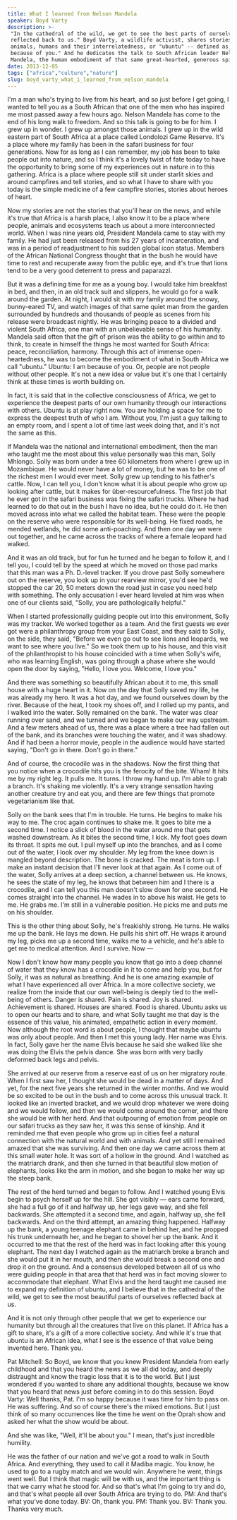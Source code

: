 ```yaml
---
title: What I learned from Nelson Mandela
speaker: Boyd Varty
description: >-
 "In the cathedral of the wild, we get to see the best parts of ourselves
 reflected back to us." Boyd Varty, a wildlife activist, shares stories of
 animals, humans and their interrelatedness, or "ubuntu" -- defined as, "I am,
 because of you." And he dedicates the talk to South African leader Nelson
 Mandela, the human embodiment of that same great-hearted, generous spirit.
date: 2013-12-05
tags: ["africa","culture","nature"]
slug: boyd_varty_what_i_learned_from_nelson_mandela
---
```


I'm a man who's trying to live from his heart, and so just before I get going, I wanted to
tell you as a South African that one of the men who has inspired me most passed away a few
hours ago. Nelson Mandela has come to the end of his long walk to freedom. And so this
talk is going to be for him. I grew up in wonder. I grew up amongst those animals. I grew
up in the wild eastern part of South Africa at a place called Londolozi Game Reserve. It's
a place where my family has been in the safari business for four generations. Now for as
long as I can remember, my job has been to take people out into nature, and so I think
it's a lovely twist of fate today to have the opportunity to bring some of my experiences
out in nature in to this gathering. Africa is a place where people still sit under starlit
skies and around campfires and tell stories, and so what I have to share with you today is
the simple medicine of a few campfire stories, stories about heroes of
heart.

Now my stories are not the stories that you'll hear on the news, and while it's true that
Africa is a harsh place, I also know it to be a place where people, animals and ecosystems
teach us about a more interconnected world. When I was nine years old, President Mandela
came to stay with my family. He had just been released from his 27 years of incarceration,
and was in a period of readjustment to his sudden global icon status. Members of the
African National Congress thought that in the bush he would have time to rest and
recuperate away from the public eye, and it's true that lions tend to be a very good
deterrent to press and paparazzi. 

But it was a defining time for me as a young boy. I would take him breakfast in bed, and
then, in an old track suit and slippers, he would go for a walk around the garden. At
night, I would sit with my family around the snowy, bunny-eared TV, and watch images of
that same quiet man from the garden surrounded by hundreds and thousands of people as
scenes from his release were broadcast nightly. He was bringing peace to a divided and
violent South Africa, one man with an unbelievable sense of his humanity. Mandela said
often that the gift of prison was the ability to go within and to think, to create in
himself the things he most wanted for South Africa: peace, reconciliation, harmony.
Through this act of immense open-heartedness, he was to become the embodiment of what in
South Africa we call "ubuntu." Ubuntu: I am because of you. Or, people are not people
without other people. It's not a new idea or value but it's one that I certainly think at
these times is worth building on.

In fact, it is said that in the collective consciousness of Africa, we get to experience
the deepest parts of our own humanity through our interactions with others. Ubuntu is at
play right now. You are holding a space for me to express the deepest truth of who I am.
Without you, I'm just a guy talking to an empty room, and I spent a lot of time last week
doing that, and it's not the same as this. 

If Mandela was the national and international embodiment, then the man who taught me the
most about this value personally was this man, Solly Mhlongo. Solly was born under a tree
60 kilometers from where I grew up in Mozambique. He would never have a lot of money, but
he was to be one of the richest men I would ever meet. Solly grew up tending to his
father's cattle. Now, I can tell you, I don't know what it is about people who grow up
looking after cattle, but it makes for über-resourcefulness. The first job that he ever
got in the safari business was fixing the safari trucks. Where he had learned to do that
out in the bush I have no idea, but he could do it. He then moved across into what we
called the habitat team. These were the people on the reserve who were responsible for its
well-being. He fixed roads, he mended wetlands, he did some anti-poaching. And then one
day we were out together, and he came across the tracks of where a female leopard had
walked.

And it was an old track, but for fun he turned and he began to follow it, and I tell you,
I could tell by the speed at which he moved on those pad marks that this man was a
Ph. D.-level tracker. If you drove past Solly somewhere out on the reserve, you look up in
your rearview mirror, you'd see he'd stopped the car 20, 50 meters down the road just in
case you need help with something. The only accusation I ever heard leveled at him was
when one of our clients said, "Solly, you are pathologically helpful."

When I started professionally guiding people out into this environment, Solly was my
tracker. We worked together as a team. And the first guests we ever got were a
philanthropy group from your East Coast, and they said to Solly, on the side, they said,
"Before we even go out to see lions and leopards, we want to see where you live." So we
took them up to his house, and this visit of the philanthropist to his house coincided
with a time when Solly's wife, who was learning English, was going through a phase where
she would open the door by saying, "Hello, I love you. Welcome, I love you."

And there was something so beautifully African about it to me, this small house with a
huge heart in it. Now on the day that Solly saved my life, he was already my hero. It was a
hot day, and we found ourselves down by the river. Because of the heat, I took my shoes
off, and I rolled up my pants, and I walked into the water. Solly remained on the bank.
The water was clear running over sand, and we turned and we began to make our way
upstream. And a few meters ahead of us, there was a place where a tree had fallen out of
the bank, and its branches were touching the water, and it was shadowy. And if had been a
horror movie, people in the audience would have started saying, "Don't go in there. Don't
go in there." 

And of course, the crocodile was in the shadows. Now the first thing that you notice when
a crocodile hits you is the ferocity of the bite. Wham! It hits me by my right leg. It
pulls me. It turns. I throw my hand up. I'm able to grab a branch. It's shaking me
violently. It's a very strange sensation having another creature try and eat you, and
there are few things that promote vegetarianism like that. 

Solly on the bank sees that I'm in trouble. He turns. He begins to make his way to me. The
croc again continues to shake me. It goes to bite me a second time. I notice a slick of
blood in the water around me that gets washed downstream. As it bites the second time, I
kick. My foot goes down its throat. It spits me out. I pull myself up into the branches,
and as I come out of the water, I look over my shoulder. My leg from the knee down is
mangled beyond description. The bone is cracked. The meat is torn up. I make an instant
decision that I'll never look at that again. As I come out of the water, Solly arrives at
a deep section, a channel between us. He knows, he sees the state of my leg, he knows that
between him and I there is a crocodile, and I can tell you this man doesn't slow down for
one second. He comes straight into the channel. He wades in to above his waist. He gets to
me. He grabs me. I'm still in a vulnerable position. He picks me and puts me on his
shoulder.

This is the other thing about Solly, he's freakishly strong. He turns. He walks me up the
bank. He lays me down. He pulls his shirt off. He wraps it around my leg, picks me up a
second time, walks me to a vehicle, and he's able to get me to medical attention. And I
survive. Now — 

Now I don't know how many people you know that go into a deep channel of water that they
know has a crocodile in it to come and help you, but for Solly, it was as natural as
breathing. And he is one amazing example of what I have experienced all over Africa. In a
more collective society, we realize from the inside that our own well-being is deeply tied
to the well-being of others. Danger is shared. Pain is shared. Joy is shared. Achievement
is shared. Houses are shared. Food is shared. Ubuntu asks us to open our hearts and to
share, and what Solly taught me that day is the essence of this value, his animated,
empathetic action in every moment. Now although the root word is about people, I thought
that maybe ubuntu was only about people. And then I met this young lady. Her name was
Elvis. In fact, Solly gave her the name Elvis because he said she walked like she was
doing the Elvis the pelvis dance. She was born with very badly deformed back legs and
pelvis.

She arrived at our reserve from a reserve east of us on her migratory route. When I first
saw her, I thought she would be dead in a matter of days. And yet, for the next five years
she returned in the winter months. And we would be so excited to be out in the bush and to
come across this unusual track. It looked like an inverted bracket, and we would drop
whatever we were doing and we would follow, and then we would come around the corner, and
there she would be with her herd. And that outpouring of emotion from people on our safari
trucks as they saw her, it was this sense of kinship. And it reminded me that even people
who grow up in cities feel a natural connection with the natural world and with animals.
And yet still I remained amazed that she was surviving. And then one day we came across
them at this small water hole. It was sort of a hollow in the ground. And I watched as the
matriarch drank, and then she turned in that beautiful slow motion of elephants, looks
like the arm in motion, and she began to make her way up the steep bank.

The rest of the herd turned and began to follow. And I watched young Elvis begin to psych
herself up for the hill. She got visibly — ears came forward, she had a full go of it and
halfway up, her legs gave way, and she fell backwards. She attempted it a second time, and
again, halfway up, she fell backwards. And on the third attempt, an amazing thing
happened. Halfway up the bank, a young teenage elephant came in behind her, and he propped
his trunk underneath her, and he began to shovel her up the bank. And it occurred to me
that the rest of the herd was in fact looking after this young elephant. The next day I
watched again as the matriarch broke a branch and she would put it in her mouth, and then
she would break a second one and drop it on the ground. And a consensus developed between
all of us who were guiding people in that area that that herd was in fact moving slower to
accommodate that elephant. What Elvis and the herd taught me caused me to expand my
definition of ubuntu, and I believe that in the cathedral of the wild, we get to see the
most beautiful parts of ourselves reflected back at us.

And it is not only through other people that we get to experience our humanity but through
all the creatures that live on this planet. If Africa has a gift to share, it's a gift of
a more collective society. And while it's true that ubuntu is an African idea, what I see
is the essence of that value being invented here. Thank you.

Pat Mitchell: So Boyd, we know that you knew President Mandela from early childhood and
that you heard the news as we all did today, and deeply distraught and know the tragic
loss that it is to the world. But I just wondered if you wanted to share any additional
thoughts, because we know that you heard that news just before coming in to do this
session. Boyd Varty: Well thanks, Pat. I'm so happy because it was time for him to pass on.
He was suffering. And so of course there's the mixed emotions. But I just think of so many
occurrences like the time he went on the Oprah show and asked her what the show would be
about. 

And she was like, "Well, it'll be about you." I mean, that's just incredible humility.

He was the father of our nation and we've got a road to walk in South Africa. And
everything, they used to call it Madiba magic. You know, he used to go to a rugby match
and we would win. Anywhere he went, things went well. But I think that magic will be with
us, and the important thing is that we carry what he stood for. And so that's what I'm
going to try and do, and that's what people all over South Africa are trying to do. PM:
And that's what you've done today. BV: Oh, thank you. PM: Thank you. BV: Thank you. Thanks
very much.

<!--
ad_duration=3.33
event="TEDWomen 2013"
external_start_time=0
intro_duration=11.82
is_subtitle_required="False"
is_talk_featured="True"
language="en"
language_swap="False"
native_language="en"
number_of_related_talks=6
number_of_speakers=1
number_of_subtitled_videos=37
number_of_tags=3
number_of_talk_download_languages=37
number_of_talk_more_resources=0
number_of_talk_recommendations=0
number_of_talks_take_actions=0
post_ad_duration=0.83
published_timestamp="2013-12-09 16:07:15"
recording_date="2013-12-05"
speaker_description="Environmental and literacy activist"
speaker_is_published=1
speaker_name="Boyd Varty"
talk_name="What I learned from Nelson Mandela"
talks_tags=["africa","culture","nature"]
url_audio="https://download.ted.com/talks/BoydVarty_2013W.mp3?apikey=acme-roadrunner"
url_photo_speaker="https://pe.tedcdn.com/images/ted/6555c7bfa5d600a07dc94036139a78c91bc297da_254x191.jpg"
url_photo_talk="https://s3.amazonaws.com/talkstar-photos/uploads/53e0d323-e37c-471f-b5c6-7e00c530bd02/BoydVarty_2013W-embed.jpg"
url_webpage="https://www.ted.com/talks/boyd_varty_what_i_learned_from_nelson_mandela"
video_type_name="TED Stage Talk"
-->